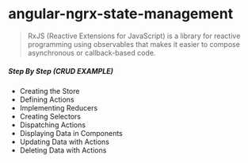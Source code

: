 # angular-ngrx-state-management

> RxJS (Reactive Extensions for JavaScript) is a library for reactive programming using observables that makes it easier to compose asynchronous or callback-based code.

##### Step By Step (CRUD EXAMPLE)

* Creating the Store
* Defining Actions
* Implementing Reducers
* Creating Selectors
* Dispatching Actions
* Displaying Data in Components
* Updating Data with Actions
* Deleting Data with Actions

